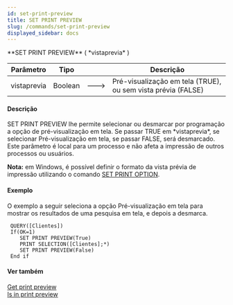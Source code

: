 ```yaml
---
id: set-print-preview
title: SET PRINT PREVIEW
slug: /commands/set-print-preview
displayed_sidebar: docs
---
```


<!--REF #_command_.SET PRINT PREVIEW.Syntax-->**SET PRINT PREVIEW** ( *vistaprevia* )<!-- END REF-->
<!--REF #_command_.SET PRINT PREVIEW.Params-->
| Parâmetro | Tipo |  | Descrição |
| --- | --- | --- | --- |
| vistaprevia | Boolean | &#x1F852; | Pré-visualização em tela (TRUE), ou sem vista prévia (FALSE) |

<!-- END REF-->

#### Descrição 

<!--REF #_command_.SET PRINT PREVIEW.Summary-->SET PRINT PREVIEW lhe permite selecionar ou desmarcar por programação a opção de pré-visualização em tela.<!-- END REF--> Se passar TRUE em *vistaprevia*, se selecionar Pré-visualização em tela, se passar FALSE, será desmarcado. Este parâmetro é local para um processo e não afeta a impressão de outros processos ou usuários.

**Nota:** em Windows, é possível definir o formato da vista prévia de impressão utilizando o comando [SET PRINT OPTION](set-print-option.md).

#### Exemplo 

O exemplo a seguir seleciona a opção Pré-visualização em tela para mostrar os resultados de uma pesquisa em tela, e depois a desmarca.

```4d
 QUERY([Clientes])
 If(OK=1)
    SET PRINT PREVIEW(True)
    PRINT SELECTION([Clientes];*)
    SET PRINT PREVIEW(False)
 End if
```

#### Ver também 

[Get print preview](get-print-preview.md)  
[Is in print preview](is-in-print-preview.md)  